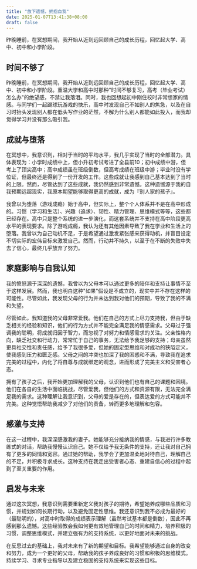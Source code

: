 ```yaml
---
title: "放下遗憾，拥抱自我"
date: 2025-01-07T13:41:38+08:00
draft: false
---
```


昨晚睡前，在冥想期间，我开始从近到远回顾自己的成长历程，回忆起大学、高中、初中和小学阶段。

<!--more-->

## **时间不够了**

昨晚睡前，在冥想期间，我开始从近到远回顾自己的成长历程，回忆起大学、高中、初中和小学阶段。重温大学和高中时那种"时间不够复习，高考（毕业考试）怎么办"的绝望感，不禁让我落泪。同时，我也回想起初中刚住校时非常想家的情感。与同学们一起踢球玩游戏的快乐，高中时发现自己不如别人的焦急，以及在自习时抬头发现别人都在低头写作业的茫然，不解为什么别人都能如此投入，而我却觉得学习并没有那么吸引我。

## **成就与堕落**

在冥想中，我意识到，相对于当时的平均水平，我几乎实现了当时的全部潜力。具体表现为：小学时成绩中上，但小升初考试考进了全县前10；初中成绩中游，但考上了顶尖高中；高中成绩虽在班级倒数，但高考成绩在班级中游；毕业时没有学位证，但最终还是得到了一份开发的工作。这些成就让我感到自己基本达到了当时的上限。然而，尽管达到了这些成就，我仍然感到非常遗憾。这种遗憾源于我的自我预期远超现实，我原本期望能够取得更高的成就，成为『别人家的孩子』。

我曾以为堕落（游戏成瘾）始于高中，但实际上，整个个人体系并不是在高中形成的。习惯（学习和生活）、兴趣（追求）、韧性、精力管理、思维模式等等，这些都已经存在。高中只是整个系统的进一步演化，而这套系统并不支持在高中阶段更高水平的表现要求。除了游戏成瘾，我认为还有其他因素导致了我在学业和生活上的堕落。我曾以为自己动机不足，于是希望通过激发紧张感来获得动机，并盲目设定不切实际的宏伟目标来激发自己。然而，行动并不持久，以至于在不断的失败中失去了信心，最终几乎放弃了努力。

## **家庭影响与自我认知**

我的愤怒源于深深的遗憾，我曾以为父母本可以通过更多的陪伴和支持让事情不至于这样发展。然而，我也明白这种"如果"假设是不成立的，现实中并不存在这样的可能性。尽管如此，我发现父母的行为并未达到我对他们的预期，导致了我的不满和失望。

尽管如此，我知道我的父母非常爱我。他们在自己的方式上尽力支持我，但由于缺乏相关的经验和知识，他们的行为方式并不能完全满足我的情感需求。父母过于强调我的聪明，将成就归因于智力，而忽视了对努力和情感需求的关注。父亲性格内向，缺乏社交和行动力，常常忙于自己的事务，无法给予我足够的支持；母亲虽然更具社交性和责任感，给予了我很多爱，但她的固定型思维和对成功的狭隘定义，使我感到压力和匮乏感。父母之间的冲突也加深了我的困惑和不满，导致我在追求完美的过程中，内化了将自尊与成就绑定的观念，进而形成了完美主义和受害者心态。

拥有了孩子之后，我开始更加理解我的父母，认识到他们也有自己的课题和困境。他们在各自的生活中面临挑战，尽管爱我，但他们的方式和资源有限，无法完全满足我的需求。这种理解让我意识到，父母的爱是存在的，但表达爱的方式可能并不完美。这种觉悟帮助我减少了对他们的责备，转而更多地理解和包容。

## **感激与支持**

在这一过程中，我深深感激我的妻子。她能够充分接纳我的情感，与我进行许多教练式的对话，帮助我慢慢认识自己。她不仅给予我无条件的支持，还让我对自己拥有了更多的同情和宽容。通过她的帮助，我学会了更加温柔地对待自己，理解自己的不足，并积极寻求成长。这种支持在我走出受害者心态、重建自信心的过程中起到了至关重要的作用。

## **启发与未来**

通过这次冥想，我意识到需要重新定义我对孩子的期待，希望她养成哪些品质和习惯，并规划如何长期行动，以及避免固定性思维。我还意识到我不必成为最好的（最聪明的），对高中时取得的成绩表示理解（虽然考试基本都是倒数），因此不再感到那么遗憾。这些经验教会我如何更有效地管理自己的时间和精力，培养积极的习惯，调整思维模式，并建立强有力的支持系统，以更好地面对未来的挑战。

在反思过去的基础上，我对未来有了新的期望和目标。我希望能够通过自身的改变和努力，成为一个更好的父母，帮助我的孩子养成良好的习惯和积极的思维模式。持续学习、寻求专业指导以及建立稳固的支持系统来实现这些目标。